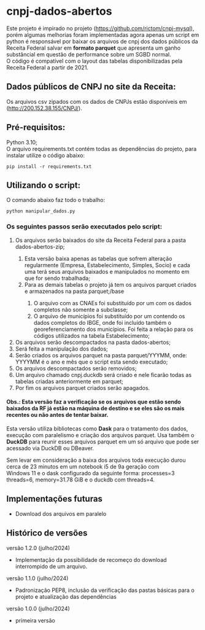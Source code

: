 # cnpj-dados-abertos
Este projeto é impirado no projeto (https://github.com/rictom/cnpj-mysql), porém algumas melhorias foram implementadas
agora apenas um script em python é responsável por baixar os arquivos de cnpj dos dados públicos da Receita Federal 
salvar em **formato parquet** que apresenta um ganho substâncial em questão de performance sobre um SGBD normal.<br>
O código é compatível com o layout das tabelas disponibilizadas pela Receita Federal a partir de 2021.

## Dados públicos de CNPJ no site da Receita:
Os arquivos csv zipados com os dados de CNPJs estão disponíveis em (http://200.152.38.155/CNPJ/).


## Pré-requisitos:
Python 3.10;<br>
O arquivo requirements.txt contém todas as dependências do projeto, para instalar utilize o código abaixo: <br>
```
pip install -r requirements.txt
```

## Utilizando o script:
O comando abaixo faz todo o trabalho:<br>

```
python manipular_dados.py
```

### Os seguintes passos serão executados pelo script:
<ol>
    <li>Os arquivos serão baixados do site da Receita Federal para a pasta dados-abertos-zip;</li>
    <ol>
        <li>Esta versão baixa apenas as tabelas que sofrem alteração regularmente (Empresa, Estabelecimento, Simples, 
            Socio) e cada uma terá seus arquivos baixados e manipulados no momento em que for sendo trabalhada;</li>
        <li>Para as demais tabelas o projeto já tem os arquivos parquet criados e armazenados na pasta parquet;/base</li>
            <ol>
                <li>O arquivo com as CNAEs foi substituído por um com os dados completos não somente a subclasse;</li>
                <li>O arquivo de municípios foi substituído por um contendo os dados completos do IBGE, onde foi incluído 
                    também o georeferenciamento dos municípios. Foi feita a relação para os códigos utilizados na tabela 
                    Estabelecimento;</li>
            </ol>
    </ol>
    <li>Os arquivos serão descompactados na pasta dados-abertos;</li>
    <li>Será feita a manipulação dos dados;</li>
    <li>Serão criados os arquivos parquet na pasta parquet/YYYMM, onde: YYYYMM é o ano e mês que o script esta sendo 
        executado; </li>
    <li>Os arquivos descompactados serão removidos;</li>
    <li>Um arquivo chamado cnpj.duckdb será criado e nele ficarão todas as tabelas criadas anteriormente em parquet;</li>
    <li>Por fim os arquivos parquet criados serão apagados.</li>
</ol>

#### Obs.: Esta versão faz a verificação se os arquivos que estão sendo baixados da RF já estão na máquina de destino e se eles são os mais recentes ou não antes de tentar baixar.

Esta versão utiliza bibliotecas como **Dask** para o tratamento dos dados, execução com paralelismo e criação dos arquivos
parquet. Usa também o **DuckDB** para reunir esses arquivos parquet em um só arquivo que pode ser acessado via DuckDB ou DBeaver.

Sem levar em consideração a baixa dos arquivos toda execução durou cerca de 23 minutos em um notebook i5 de 9a geração com <br>
Windows 11 e o dask configurado da seguinte forma: processes=3 threads=6, memory=31.78 GiB e o duckdb com threads=4.

## Implementações futuras
* Download dos arquivos em paralelo

## Histórico de versões
versão 1.2.0 (julho/2024)
- Implementação da possibilidade de recomeço do download interrompido de um arquivo. 

versão 1.1.0 (julho/2024)
- Padronização PEP8, inclusão da verificação das pastas básicas para o projeto e atualização das dependências

versão 1.0.0 (julho/2024)
- primeira versão
